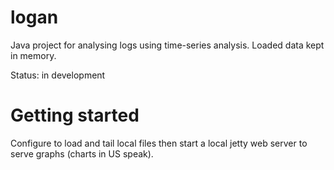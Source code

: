 logan
=====
Java project for analysing logs using time-series analysis. Loaded data kept in memory.

Status: in development

Getting started
==================
Configure to load and tail local files then start a local jetty web server to serve graphs (charts in US speak).

